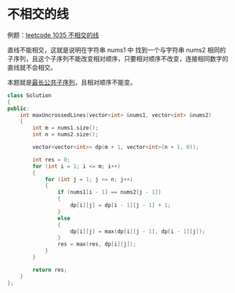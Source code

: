 # 不相交的线

例题：[leetcode 1035 不相交的线](https://leetcode.cn/problems/uncrossed-lines/description/)

直线不能相交，这就是说明在字符串 nums1 中 找到一个与字符串 nums2 相同的子序列，且这个子序列不能改变相对顺序，只要相对顺序不改变，连接相同数字的直线就不会相交。

本题就是[最长公共子序列](../最长公共子序列/)，且相对顺序不能变。

```cpp
class Solution
{
public:
    int maxUncrossedLines(vector<int> &nums1, vector<int> &nums2)
    {
        int m = nums1.size();
        int n = nums2.size();

        vector<vector<int>> dp(m + 1, vector<int>(n + 1, 0));

        int res = 0;
        for (int i = 1; i <= m; i++)
        {
            for (int j = 1; j <= n; j++)
            {
                if (nums1[i - 1] == nums2[j - 1])
                {
                    dp[i][j] = dp[i - 1][j - 1] + 1;
                }
                else
                {
                    dp[i][j] = max(dp[i][j - 1], dp[i - 1][j]);
                }
                res = max(res, dp[i][j]);
            }
        }

        return res;
    }
};
```
